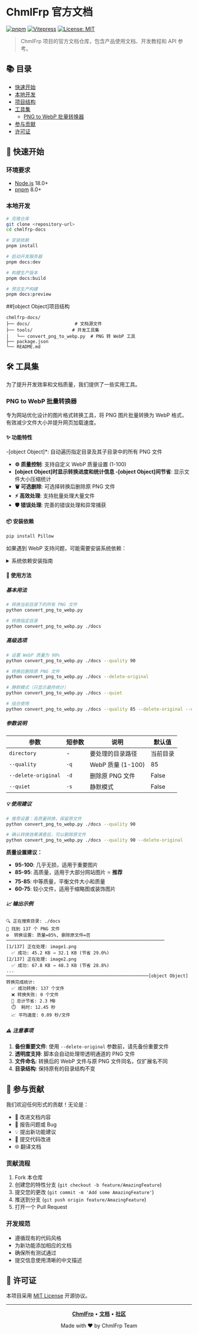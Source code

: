 # ChmlFrp 官方文档

[![pnpm](https://img.shields.io/badge/maintained%20with-pnpm-cc00ff.svg)](https://pnpm.io/)
[![Vitepress](https://img.shields.io/badge/powered%20by-Vitepress-42b883.svg)](https://vitepress.vuejs.org/)
[![License: MIT](https://img.shields.io/badge/License-MIT-yellow.svg)](https://opensource.org/licenses/MIT)

> ChmlFrp 项目的官方文档仓库，包含产品使用文档、开发教程和 API 参考。

## 📚 目录

- [快速开始](#-快速开始)
- [本地开发](#本地开发)
- [项目结构](#-项目结构)
- [工具集](#-工具集)
  - [PNG to WebP 批量转换器](#png-to-webp-批量转换器)
- [参与贡献](#-参与贡献)
- [许可证](#-许可证)

## 🚀 快速开始

### 环境要求

- [Node.js](https://nodejs.org/) 18.0+
- [pnpm](https://pnpm.io/) 8.0+

### 本地开发

```bash
# 克隆仓库
git clone <repository-url>
cd chmlfrp-docs

# 安装依赖
pnpm install

# 启动开发服务器
pnpm docs:dev

# 构建生产版本
pnpm docs:build

# 预览生产构建
pnpm docs:preview
```

##[object Object]项目结构

```
chmlfrp-docs/
├── docs/                 # 文档源文件
├── tools/               # 开发工具集
│   └── convert_png_to_webp.py  # PNG 转 WebP 工具
├── package.json
└── README.md
```

## 🛠 工具集

为了提升开发效率和文档质量，我们提供了一些实用工具。

### PNG to WebP 批量转换器

专为网站优化设计的图片格式转换工具，将 PNG 图片批量转换为 WebP 格式，有效减少文件大小并提升网页加载速度。

#### ✨ 功能特性

-[object Object]*: 自动遍历指定目录及其子目录中的所有 PNG 文件
- **⚙️ 质量控制**: 支持自定义 WebP 质量设置 (1-100)
- **[object Object]时显示转换进度和统计信息
-[object Object]间节省**: 显示文件大小压缩统计
- **🗑️ 可选删除**: 可选择转换后删除原 PNG 文件
- **⚡ 高效处理**: 支持批量处理大量文件
- **🛡️ 错误处理**: 完善的错误处理和异常捕获

#### 📦 安装依赖

```bash
pip install Pillow
```

如果遇到 WebP 支持问题，可能需要安装系统依赖：

<details>
<summary>系统依赖安装指南</summary>

**Ubuntu/Debian:**
```bash
sudo apt-get install libwebp-dev
pip install --upgrade Pillow
```

**macOS:**
```bash
brew install webp
pip install --upgrade Pillow
```

**Windows:**
```bash
pip install --upgrade Pillow
```

</details>

#### 🚀 使用方法

##### 基本用法

```bash
# 转换当前目录下的所有 PNG 文件
python convert_png_to_webp.py

# 转换指定目录
python convert_png_to_webp.py ./docs
```

##### 高级选项

```bash
# 设置 WebP 质量为 90%
python convert_png_to_webp.py ./docs --quality 90

# 转换后删除原 PNG 文件
python convert_png_to_webp.py ./docs --delete-original

# 静默模式（只显示最终统计）
python convert_png_to_webp.py ./docs --quiet

# 组合使用
python convert_png_to_webp.py ./docs --quality 85 --delete-original --quiet
```

##### 参数说明

| 参数 | 短参数 | 说明 | 默认值 |
|------|--------|------|--------|
| `directory` | - | 要处理的目录路径 | 当前目录 |
| `--quality` | `-q` | WebP 质量 (1-100) | 85 |
| `--delete-original` | `-d` | 删除原 PNG 文件 | False |
| `--quiet` | `-s` | 静默模式 | False |

##### 💡 使用建议

```bash
# 推荐设置：高质量转换，保留原文件
python convert_png_to_webp.py ./docs --quality 90

# 确认转换效果满意后，可以删除原文件
python convert_png_to_webp.py ./docs --quality 90 --delete-original
```

**质量设置建议：**

- **95-100**: 几乎无损，适用于重要图片
- **85-95**: 高质量，适用于大部分网站图片 ⭐ **推荐**
- **75-85**: 中等质量，平衡文件大小和质量
- **60-75**: 较小文件，适用于缩略图或装饰图片

##### 📈 输出示例

```
🔍 正在搜索目录: ./docs
📁 找到 137 个 PNG 文件
⚙️  转换设置: 质量=85%, 删除原文件=否
────────────────────────────────────────────────────────────
[1/137] 正在处理: image1.png
  ✅ 成功: 45.2 KB → 32.1 KB (节省 29.0%)
[2/137] 正在处理: image2.png
  ✅ 成功: 67.8 KB → 48.3 KB (节省 28.8%)
...
──────────────────────────────────────────────────────[object Object] 转换完成统计:
  ✅ 成功转换: 137 个文件
  ❌ 转换失败: 0 个文件
  💾 总计节省: 2.3 MB
  ⏱️  耗时: 12.45 秒
  📈 平均速度: 0.09 秒/文件
```

##### ⚠️ 注意事项

1. **备份重要文件**: 使用 `--delete-original` 参数前，请先备份重要文件
2. **透明度支持**: 脚本会自动处理带透明通道的 PNG 文件
3. **文件命名**: 转换后的 WebP 文件与原 PNG 文件同名，仅扩展名不同
4. **目录结构**: 保持原有的目录结构不变

## 🤝 参与贡献

我们欢迎任何形式的贡献！无论是：

- 📝 改进文档内容
- 🐛 报告问题或 Bug
- 💡 提出新功能建议
- 🔧 提交代码改进
- 🌐 翻译文档

### 贡献流程

1. Fork 本仓库
2. 创建您的特性分支 (`git checkout -b feature/AmazingFeature`)
3. 提交您的更改 (`git commit -m 'Add some AmazingFeature'`)
4. 推送到分支 (`git push origin feature/AmazingFeature`)
5. 打开一个 Pull Request

### 开发规范

- 遵循现有的代码风格
- 为新功能添加相应的文档
- 确保所有测试通过
- 提交信息使用清晰的中文描述

## 📄 许可证

本项目采用 [MIT License](LICENSE) 开源协议。

---

<div align="center">

**[ChmlFrp](https://chmlfrp.com)** • **[文档](https://docs.chmlfrp.com)** • **[社区](https://community.chmlfrp.com)**

Made with ❤️ by ChmlFrp Team

</div>